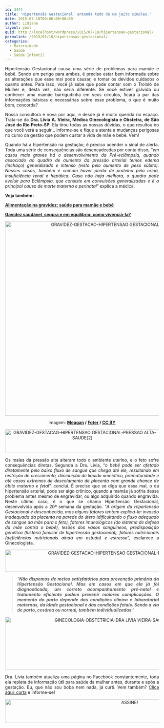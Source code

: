 ```yaml
---
id: 3444
title: 'Hipertensão Gestacional: entenda tudo de um jeito simples.'
date: 2015-07-10T00:00:00+00:00
author: Lidiane
layout: post
guid: http://localhost/wordpress/2015/07/10/hipertensao-gestacional/
permalink: /2015/07/10/hipertensao-gestacional/
categories:
  - Maternidade
  - Saúde
  - Saúde Infantil
---
```

<p align="justify">
  Hipertensão Gestacional causa uma série de problemas para mamãe e bebê. Sendo um perigo para ambos, é preciso estar bem informada sobre as alterações que esse mal pode causar, e tomar os devidos cuidados o quanto antes. Para isso, você já sabe que pode contar com o Trololó de Mulher e, desta vez, não seria diferente. Se você estiver grávida ou conhecer uma mamãe barrigudinha em seus círculos, ficará a par das informações básicas e necessárias sobre esse problema, o que é muito bom, concorda?
</p>

<p align="justify">
  Nossa consultora é nova por aqui, e desde já é muito querida no espaço. Trata-se da <strong>Dra. Lívia A. Vieira, Médica Ginecologista e Obstetra, de São José do Rio Preto-SP</strong>. Ela tirou todas as nossas dúvidas, o que resultou no que você verá a seguir… informe-se e fique a atenta a mudanças perigosas no curso da gestão que podem custar a vida de mãe e bebê. Vem!
</p>

<p align="justify">
  Quando há a hipertensão na gestação, é preciso acender o sinal de alerta. Toda uma série de consequências são desencadeadas por conta disso, “<em>em casos mais graves há o desenvolvimento da Pré-eclâmpsia, quando associado ao quadro de aumento da pressão arterial temos edema (inchaço) generalizado e intenso (visto pelo aumento de peso súbito). Nesses casos, também é comum haver perda de proteína pela urina, insuficiência renal e hepática. Caso não haja melhora, o quadro pode evoluir para Eclâmpsia, que consiste em convulsões generalizadas e é a principal causa de morte materna e perinatal</em>” explica a médica.
</p>

<p align="justify">
  <strong>Veja também:</strong>
</p>

<p align="justify">
  <a href="http://www.trololodemulher.com.br/2015/02/27/alimentacao-gravidez-nutricao/" target="_blank"><strong>Alimentação na gravidez: saúde para mamãe e bebê</strong></a>
</p>

<p align="justify">
  <a href="http://www.trololodemulher.com.br/2015/01/09/gravidez-saudavel-gestacao/" target="_blank"><strong>Gavidez saudável, segura e em equilíbrio: como vivenciá-la?</strong></a>
</p>

<p align="center">
  <a href="http://www.trololodemulher.com.br/blog/wp-content/uploads/2015/07/GRAVIDEZ-GESTACAO-HIPERTENSAO-GESTACIONAL-PRESSAO-ALTA-SAUDE.jpg"><img class="alignnone size-full wp-image-11097" src="http://www.trololodemulher.com.br/blog/wp-content/uploads/2015/07/GRAVIDEZ-GESTACAO-HIPERTENSAO-GESTACIONAL-PRESSAO-ALTA-SAUDE.jpg" alt="GRAVIDEZ-GESTACAO-HIPERTENSAO GESTACIONAL-PRESSAO ALTA-SAUDE" width="800" height="637" /></a>
</p>

<p align="center">
  Imagem: <b><a href="https://www.flickr.com/photos/meaganjean/3985720277/" target="_blank">Ⅿeagan</a> / <a href="http://foter.com/" target="_blank">Foter</a> / <a href="http://creativecommons.org/licenses/by/2.0/" target="_blank">CC BY</a></b>
</p>

<p align="center">
  <a href="http://www.trololodemulher.com.br/blog/wp-content/uploads/2015/07/GRAVIDEZ-GESTACAO-HIPERTENSAO-GESTACIONAL-PRESSAO-ALTA-SAUDE2.png"><img class="alignnone size-full wp-image-11098" src="http://www.trololodemulher.com.br/blog/wp-content/uploads/2015/07/GRAVIDEZ-GESTACAO-HIPERTENSAO-GESTACIONAL-PRESSAO-ALTA-SAUDE2.png" alt="GRAVIDEZ-GESTACAO-HIPERTENSAO GESTACIONAL-PRESSAO ALTA-SAUDE[2]" width="506" height="78" /></a>
</p>

<p align="justify">
  Os males da pressão alta alteram todo o ambiente uterino, e o feto sofre consequências diretas. Segunda a Dra. Livia, “<em>o bebê pode ser afetado diretamente pelo baixo fluxo de sangue que chega até ele, resultando em restrição de crescimento, diminuição de líquido amniótico, prematuridade e até casos extremos de descolamento de placenta com grande chance de óbito materno e fetal</em>”, conclui. É preciso que se diga que essa mal, o da hipertensão arterial, pode ser algo crônico, quando a mamãe já sofria desse problema antes mesmo de engravidar, ou algo adquirido quando engravida. Neste último caso, é o que se chama Hipertensão Gestacional, desenvolvida após a 20ª semana da gestação. “<em>A origem da Hipertensão Gestacional é desconhecida, mas alguns fatores tentam explicá-la: invasão inadequada da placenta na parede do útero (dificultando o fluxo adequado de sangue da mãe para o feto), fatores imunológicos (do sistema de defesa da mãe contra o bebê), lesões dos vasos sanguíneos, predisposição genética (história familiar de hipertensão gestacional), fatores nutricionais (deficiências nutricionais ainda em estudo) e estresse</em>”, esclarece a Ginecologista.
</p>

<p align="center">
  <a href="http://www.trololodemulher.com.br/blog/wp-content/uploads/2015/07/GRAVIDEZ-GESTACAO-HIPERTENSAO-GESTACIONAL-PRESSAO-ALTA-SAUDE4.jpg"><img class="alignnone size-full wp-image-11103" src="http://www.trololodemulher.com.br/blog/wp-content/uploads/2015/07/GRAVIDEZ-GESTACAO-HIPERTENSAO-GESTACIONAL-PRESSAO-ALTA-SAUDE4.jpg" alt="GRAVIDEZ-GESTACAO-HIPERTENSAO GESTACIONAL-PRESSAO ALTA-SAUDE[4]" width="800" height="73" /></a>
</p>

> <p align="justify">
>   “<strong><em>Não dispomos de meios satisfatórios para prevenção primária da Hipertensão Gestacional. Mas em casos em que ela já foi diagnosticada, um correto acompanhamento pré-natal e tratamento eficiente podem prevenir maiores complicações. O momento do parto depende das condições clínica e laboratorial maternas, da idade gestacional e das condições fetais. Sendo a via de parto, cesárea ou normal, também individualizadas</em></strong>.”
> </p>

<p align="center">
  <a href="http://www.trololodemulher.com.br/blog/wp-content/uploads/2015/07/GINECOLOGIA-OBSTETRICIA-DRA-LIVIA-VIEIRA-SAO-JOSE-RIO-PRETO-SP.jpg"><img class="alignnone size-full wp-image-11096" src="http://www.trololodemulher.com.br/blog/wp-content/uploads/2015/07/GINECOLOGIA-OBSTETRICIA-DRA-LIVIA-VIEIRA-SAO-JOSE-RIO-PRETO-SP.jpg" alt="GINECOLOGIA-OBSTETRICIA-DRA LIVIA VIEIRA-SAO JOSE RIO PRETO-SP" width="800" height="174" /></a>
</p>

<p align="justify">
  Dra. Lívia também atualiza uma página no Facebook constantemente, toda ela repleta de informação útil para saúde da mulher antes, durante e após a gestação. Eu, que não sou boba nem nada, já curti. Vem também? <a href="https://www.facebook.com/draliviaavieira/timeline" target="_blank">Clica aqui, curta</a> e informe-se!
</p>

<p align="center">
  <a href="http://feedburner.google.com/fb/a/mailverify?uri=blogBichaFemea&loc=en_US" target="_blank"><img class="alignnone size-full wp-image-10439" src="http://www.trololodemulher.com.br/blog/wp-content/uploads/2014/09/ASSINE.png" alt="ASSINE!" width="800" height="78" /></a>
</p>